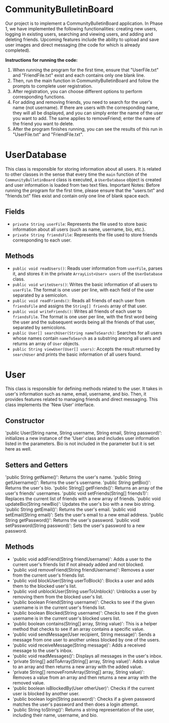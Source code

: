# CommunityBulletinBoard
Our project is to implement a CommunityBulletinBoard application. In Phase 1, we have implemented the following functionalities: creating new users, logging in existing users, searching and viewing users, and adding and deleting friends. Upcoming features include the ability to upload and save user images and direct messaging (the code for which is already completed). 

**Instructions for running the code:**
1. When running the program for the first time, ensure that "UserFile.txt" and "FriendFile.txt" exist and each contains only one blank line. 
2. Then, run the main function in CommunityBulletinBoard and follow the prompts to complete user registration. 
3. After registration, you can choose different options to perform corresponding functions. 
4. For adding and removing friends, you need to search for the user's name (not username). If there are users with the corresponding name, they will all be displayed, and you can simply enter the name of the user you want to add. The same applies to removeFriend; enter the name of the friend you want to delete. 
5. After the program finishes running, you can see the results of this run in "UserFile.txt" and "FriendFile.txt".



# UserDatabase

This class is responsible for storing information about all users. It is related to other classes in the sense that every time the `main` function of the `CommunityBulletinBoard` class is executed, a `UserDatabase` object is created and user information is loaded from two text files.
Important Notes: Before running the program for the first time, please ensure that the "users.txt" and "friends.txt" files exist and contain only one line of blank space each.

## Fields

- `private String userFile`: Represents the file used to store basic information about all users (such as name, username, bio, etc.).
- `private String friendsFile`: Represents the file used to store friends corresponding to each user.

## Methods

- `public void readUsers()`: Reads user information from `userFile`, parses it, and stores it in the private `ArrayList<User> users` of the `UserDatabase` class.
- `public void writeUsers()`: Writes the basic information of all users to `userFile`. The format is one user per line, with each field of the user separated by a semicolon.
- `public void readFriends()`: Reads all friends of each user from `friendsFile` and assigns the `String[] friends` array of that user.
- `public void writeFriends()`: Writes all friends of each user to `friendsFile`. The format is one user per line, with the first word being the user and the subsequent words being all the friends of that user, separated by semicolons.
- `public User[] searchUser(String nameToSearch)`: Searches for all users whose names contain `nameToSearch` as a substring among all users and returns an array of `User` objects.
- `public String viewUser(User[] users)`: Accepts the result returned by `searchUser` and prints the basic information of all users found.

# User 

This class is responsible for defining methods related to the user. It takes in user's information such as name, email, username, and bio. Then, it provides features related to managing friends and direct messaging. This class implements the 'New User' interface. 

## Constructor

'public User(String name, String username, String email, String password)': initializes a new instance of the 'User' class and includes user information listed in the parameters. Bio is not included in the parameter but it is set here as well. 

## Setters and Getters 
'public String getName()': Returns the user's name.
'public String getUsername()': Returns the user's username.
'public String getBio()': Returns the user's bio.
'public String[] getFriends()': Returns an array of the user's friends' usernames.
'public void setFriends(String[] friends1)': Replaces the current list of friends with a new array of friends.
'public void updateBio(String newBio)': Updates the user's bio with a new bio string.
'public String getEmail()': Returns the user's email.
'public void setEmail(String email)': Sets the user's email to a new email address.
'public String getPassword()': Returns the user's password.
'public void setPassword(String password)': Sets the user's password to a new password.

## Methods 

- 'public void addFriend(String friendUsername)': Adds a user to the current user's friends list if not already added and not blocked.
- 'public void removeFriend(String friendUsername)': Removes a user from the current user's friends list.
- 'public void blockUser(String userToBlock)': Blocks a user and adds them to the blocked user's list.
- 'public void unblockUser(String userToUnblock)': Unblocks a user by removing them from the blocked user's list.
- 'public boolean Friend(String username)': Checks to see if the given username is in the current user's friends list.
- 'public boolean Blocked(String username)': Checks to see if the given username is in the current user's blocked users list.
- 'public boolean contains(String[] array, String value)': This is a helper method that checks to see if an array contains a specific value.
- 'public void sendMessage(User recipient, String message)': Sends a message from one user to another unless blocked by one of the users. 
- 'public void receiveMessage(String message)': Adds a received message to the user's inbox.
- 'public void readMessages()': Displays all messages in the user's inbox.
- 'private String[] addToArray(String[] array, String value)': Adds a value to an array and then returns a new array with the added value.
- 'private String[] removeFromArray(String[] array, String value)': Removes a value from an array and then returns a new array with the removed value.
- 'public boolean isBlockedBy(User otherUser)': Checks if the current user is blocked by another user.
- 'public boolean login(String password)': Checks if a given password matches the user's password and then does a login attempt.
- 'public String toString()': Returns a string representation of the user, including their name, username, and bio.

